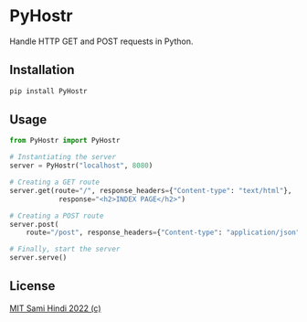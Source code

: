 # PyHostr

Handle HTTP GET and POST requests in Python.

## Installation

```bash
pip install PyHostr
```

## Usage

```python
from PyHostr import PyHostr

# Instantiating the server
server = PyHostr("localhost", 8080)

# Creating a GET route
server.get(route="/", response_headers={"Content-type": "text/html"},
            response="<h2>INDEX PAGE</h2>")

# Creating a POST route
server.post(
    route="/post", response_headers={"Content-type": "application/json"}, handler=handler_func)

# Finally, start the server
server.serve()
```

## License

[MIT Sami Hindi 2022 (c)](LICENSE.txt)
